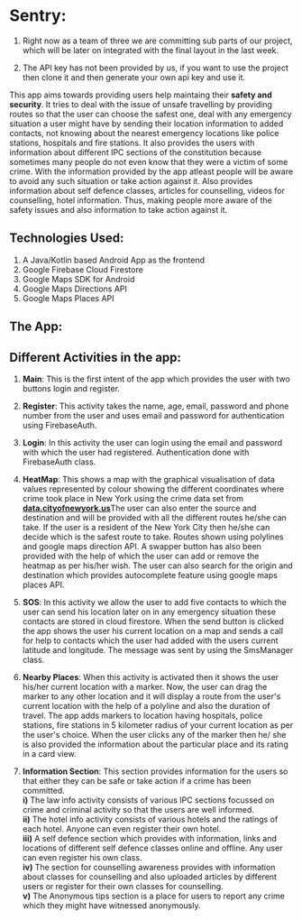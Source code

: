 # Sentry: 

1. Right now as a team of three we are committing sub parts of our project, which will be later on integrated with the final layout in the last week.

2. The API key has not been provided by us, if you want to use the project then clone it and then generate your own api key and use it.


  This app aims towards providing users help maintaing their **safety and security**. It tries to deal with the issue of unsafe travelling by providing routes so that the user can choose the safest one, deal with any emergency situation a user might have by sending their location information to added contacts, not knowing about the nearest emergency locations like police stations, hospitals and fire stations. It also provides the users with information about different IPC sections of the constitution because sometimes many people do not even know that they were a victim of some crime. With the information provided by the app atleast people will be aware to avoid any such situation or take action against it. Also provides information about self defence classes, articles for counselling, videos for counselling, hotel information. Thus, making people more aware of the safety issues and also information to take action against it.

## Technologies Used:

<ol>
  <li>A Java/Kotlin based Android App as the frontend</li>
  <li>Google Firebase Cloud Firestore</li>
  <li>Google Maps SDK for Android</li>
  <li>Google Maps Directions API</li>
  <li>Google Maps Places API</li>
</ol>

## The App:

## Different Activities in the app:

 1) **Main**: This is the first intent of the app which provides the user with two buttons login and register.
 
 2) **Register**: This activity takes the name, age, email, password and phone number from the user and uses email and password for authentication using FirebaseAuth. 
 
 3) **Login**: In this activity the user can login using the email and password with which the user had registered. Authentication done with FirebaseAuth class.

 4) **HeatMap**: This shows a map with the graphical visualisation of data values represented by colour showing the different coordinates where crime took place in New York using the crime data set from <a href="https://data.cityofnewyork.us"><b><ins>data.cityofnewyork.us</ins></b></a>The user can also enter the source and destination and will be provided with all the different routes he/she can take. If the user is a resident of the New York City then he/she can decide which is the safest route to take. Routes shown using polylines and google maps direction API. A swapper button has also been provided with the help of which the user can add or remove the heatmap as per his/her wish. The user can also search for the origin and destination which provides autocomplete feature using google maps places API. 
 
 5) **SOS**: In this activity we allow the user to add five contacts to which the user can send his location later on in any emergency situation these contacts are stored in cloud firestore. When the send button is clicked the app shows the user his current location on a map and sends a call for help to contacts which the user had added with the users current latitude and longitude. The message was sent by using the SmsManager class.
 
 6) **Nearby Places**: When this activity is activated then it shows the user his/her current location with a marker. Now, the user can drag the marker to any other location and it will display a route from the user's current location with the help of a polyline and also the duration of travel. The app adds markers to location having hospitals, police stations, fire stations in 5 kilometer radius of your current location as per the user's choice. When the user clicks any of the marker then he/ she is also provided the information about the particular place and its rating in a card view.
 
7) **Information Section**: This section provides information for the users so that either they can be safe or take action if a crime has been committed.
          <br/>**i)** The law info activity consists of various IPC sections focussed on crime and criminal activity so that the users are well informed.
          <br/>**ii)** The hotel info activity consists of various hotels and the ratings of each hotel. Anyone can even register their own hotel.
          <br/>**iii)** A self defence section which provides with information, links and locations of different self defence classes online and offline. Any user can even register his own class.
          <br/>**iv)** The section for counselling awareness provides with information about classes for counselling and also uploaded articles by different users or register for their own classes for counselling.
          <br/>**v)** The Anonymous tips section is a place for users to report any crime which they might have witnessed anonymously.
